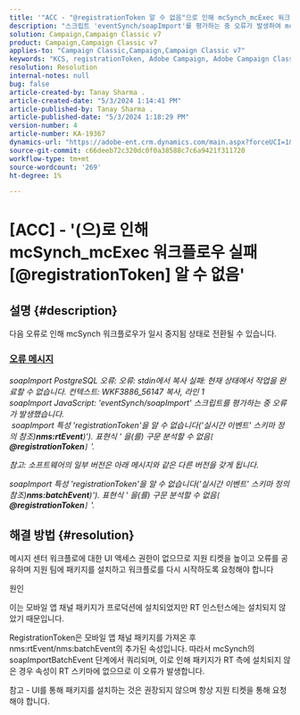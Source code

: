 ```yaml
---
title: '"ACC - "@registrationToken 알 수 없음"으로 인해 mcSynch_mcExec 워크플로우 실패"'
description: "스크립트 'eventSynch/soapImport'를 평가하는 중 오류가 발생하여 mcSynch 워크플로우가 일시 중지된 상태로 변경되는 방법을 알아봅니다."
solution: Campaign,Campaign Classic v7
product: Campaign,Campaign Classic v7
applies-to: "Campaign Classic,Campaign,Campaign Classic v7"
keywords: "KCS, registrationToken, Adobe Campaign, Adobe Campaign Classic, ACC, mcSynch_mcExec 워크플로 실패, 문제 해결"
resolution: Resolution
internal-notes: null
bug: false
article-created-by: Tanay Sharma .
article-created-date: "5/3/2024 1:14:41 PM"
article-published-by: Tanay Sharma .
article-published-date: "5/3/2024 1:18:29 PM"
version-number: 4
article-number: KA-19367
dynamics-url: "https://adobe-ent.crm.dynamics.com/main.aspx?forceUCI=1&pagetype=entityrecord&etn=knowledgearticle&id=3ba19b17-4f09-ef11-9f8a-6045bd026dc7"
source-git-commit: c66deeb72c320dc0f0a38588c7c6a9421f311720
workflow-type: tm+mt
source-wordcount: '269'
ht-degree: 1%

---
```


# [ACC] - &#39;(으)로 인해 mcSynch_mcExec 워크플로우 실패[@registrationToken] 알 수 없음&#39;

## 설명 {#description}


다음 오류로 인해 mcSynch 워크플로우가 일시 중지됨 상태로 전환될 수 있습니다.



### <u>오류 메시지</u>

*soapImport PostgreSQL 오류: 오류: stdin에서 복사 실패: 현재 상태에서 작업을 완료할 수 없습니다. 컨텍스트: WKF3886_56147 복사, 라인 1
<br>soapImport JavaScript: &#39;eventSynch/soapImport&#39; 스크립트를 평가하는 중 오류가 발생했습니다.
<br> soapImport 특성 &#39;registrationToken&#39;을 알 수 없습니다(&#39;실시간 이벤트&#39; 스키마 정의 참조)<b>nms:rtEvent</b>)&#39;). 표현식 &#39; 을(를) 구문 분석할 수 없음`[` <b>@registrationToken</b>`]` &#39;.*

*참고: 소프트웨어의 일부 버전은 아래 메시지와 같은 다른 버전을 갖게 됩니다.*

*soapImport 특성 &#39;registrationToken&#39;을 알 수 없습니다(&#39;실시간 이벤트&#39; 스키마 정의 참조)<b>nms:batchEvent</b>)&#39;). 표현식 &#39; 을(를) 구문 분석할 수 없음`[` <b>@registrationToken</b>`]` &#39;.*


## 해결 방법 {#resolution}


메시지 센터 워크플로에 대한 UI 액세스 권한이 없으므로 지원 티켓을 높이고 오류를 공유하며 지원 팀에 패키지를 설치하고 워크플로를 다시 시작하도록 요청해야 합니다



원인

이는 모바일 앱 채널 패키지가 프로덕션에 설치되었지만 RT 인스턴스에는 설치되지 않았기 때문입니다.

RegistrationToken은 모바일 앱 채널 패키지를 가져온 후 nms:rtEvent/nms:batchEvent의 추가된 속성입니다. 따라서 mcSynch의 soapImportBatchEvent 단계에서 쿼리되며, 이로 인해 패키지가 RT 측에 설치되지 않은 경우 속성이 RT 스키마에 없으므로 이 오류가 발생합니다.



참고 - UI를 통해 패키지를 설치하는 것은 권장되지 않으며 항상 지원 티켓을 통해 요청해야 합니다.
